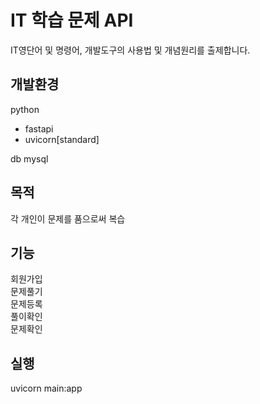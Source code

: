 # IT 학습 문제 API

IT영단어 및 명령어, 개발도구의 사용법 및 개념원리를 출제합니다.

## 개발환경

python

- fastapi
- uvicorn[standard]

db mysql

## 목적

각 개인이 문제를 품으로써 복습

## 기능

회원가입  
문제풀기  
문제등록  
풀이확인  
문제확인

## 실행

uvicorn main:app
